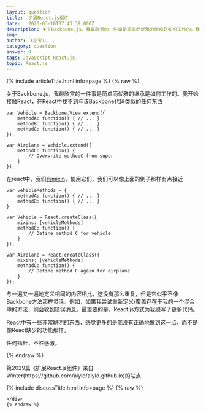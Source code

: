 ```yaml
---
layout: question
title:  扩展React.js组件
date:   2020-03-18T07:43:39.000Z
description: 关于Backbone.js，我最欣赏的一件事是简单而优雅的继承是如何工作的。我开始接触React，在React中找不到与该Backbone代码类似的任何东...
img: 
author: 飞羽宝儿
category: question
answer: 0
tags: JavaScript React.js
topic: React.js
---
```

<div class="article-root">
  <div class="article">
    {% include articleTitle.html info=page %}
    {% raw %}
    <div class="article-content"><p><font style="vertical-align: inherit;"><font style="vertical-align: inherit;">关于Backbone.js，我最欣赏的一件事是简单而优雅的继承是如何工作的。</font><font style="vertical-align: inherit;">我开始接触React，在React中找不到与该Backbone代码类似的任何东西</font></font></p>

<pre><code>var Vehicle = Backbone.View.extend({<font></font>
    methodA: function() { // ... }<font></font>
    methodB: function() { // ... }<font></font>
    methodC: function() { // ... }<font></font>
});<font></font>
<font></font>
var Airplane = Vehicle.extend({<font></font>
    methodC: function() {<font></font>
        // Overwrite methodC from super<font></font>
    }<font></font>
});<font></font>
</code></pre>

<p><font style="vertical-align: inherit;"><font style="vertical-align: inherit;">在react中，我们</font></font><a href="http://facebook.github.io/react/docs/reusable-components.html#mixins"><font style="vertical-align: inherit;"><font style="vertical-align: inherit;">有mixin</font></font></a><font style="vertical-align: inherit;"><font style="vertical-align: inherit;">，使用它们，我们可以像上面的例子那样有点接近</font></font></p>

<pre><code>var vehicleMethods = {<font></font>
    methodA: function() { // ... }<font></font>
    methodB: function() { // ... }<font></font>
}<font></font>
<font></font>
var Vehicle = React.createClass({<font></font>
    mixins: [vehicleMethods]<font></font>
    methodC: function() { <font></font>
        // Define method C for vehicle<font></font>
    }<font></font>
});<font></font>
<font></font>
var Airplane = React.createClass({<font></font>
    mixins: [vehicleMethods]<font></font>
    methodC: function() {<font></font>
        // Define method C again for airplane<font></font>
    }<font></font>
});<font></font>
</code></pre>

<p><font style="vertical-align: inherit;"><font style="vertical-align: inherit;">与一遍又一遍地定义相同的内容相比，这没有那么重复，但是它似乎不像Backbone方法那样灵活。</font><font style="vertical-align: inherit;">例如，如果我尝试重新定义/覆盖存在于我的一个混合中的方法，则会收到错误消息。</font><font style="vertical-align: inherit;">最重要的是，React.js方式为我编写了更多代码。</font></font></p>

<p><font style="vertical-align: inherit;"><font style="vertical-align: inherit;">React中有一些非常聪明的东西，感觉更多的是我没有正确地做到这一点，而不是像React缺少的功能那样。</font></font></p>

<p><font style="vertical-align: inherit;"><font style="vertical-align: inherit;">任何指针，不胜感激。</font></font></p></div>
    {% endraw %}
  </div>
  <p class="winter_mark">第2029篇《扩展React.js组件》来自Winter(https://github.com/aiyld/aiyld.github.io)的站点</p>
  <div class="discuss-wrapper">
    {% include discussTitle.html info=page %}
    {% raw %}
    <div class="discuss-list">
    
    </div>
    {% endraw %}
  </div>
<div>
